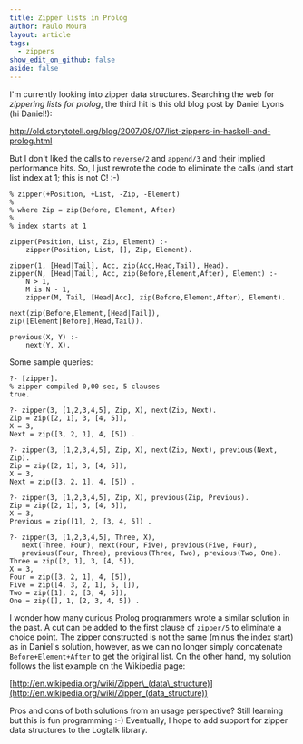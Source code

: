 ```yaml
---
title: Zipper lists in Prolog
author: Paulo Moura
layout: article
tags:
  - zippers
show_edit_on_github: false
aside: false
---
```


I'm currently looking into zipper data structures. Searching the web for _zippering lists for prolog_, the third hit is this old blog post by Daniel Lyons (hi Daniel!):

<http://old.storytotell.org/blog/2007/08/07/list-zippers-in-haskell-and-prolog.html>

But I don't liked the calls to `reverse/2` and `append/3` and their implied performance hits. So, I just rewrote the code to eliminate the calls (and start list index at 1; this is not C! :-)

```logtalk
% zipper(+Position, +List, -Zip, -Element)
%
% where Zip = zip(Before, Element, After)
%
% index starts at 1

zipper(Position, List, Zip, Element) :-
    zipper(Position, List, [], Zip, Element).

zipper(1, [Head|Tail], Acc, zip(Acc,Head,Tail), Head).
zipper(N, [Head|Tail], Acc, zip(Before,Element,After), Element) :-
    N > 1,
    M is N - 1,
    zipper(M, Tail, [Head|Acc], zip(Before,Element,After), Element).

next(zip(Before,Element,[Head|Tail]), zip([Element|Before],Head,Tail)).

previous(X, Y) :-
    next(Y, X).
```

Some sample queries:

```logtalk
?- [zipper].
% zipper compiled 0,00 sec, 5 clauses
true.

?- zipper(3, [1,2,3,4,5], Zip, X), next(Zip, Next).
Zip = zip([2, 1], 3, [4, 5]),
X = 3,
Next = zip([3, 2, 1], 4, [5]) .

?- zipper(3, [1,2,3,4,5], Zip, X), next(Zip, Next), previous(Next, Zip).
Zip = zip([2, 1], 3, [4, 5]),
X = 3,
Next = zip([3, 2, 1], 4, [5]) .

?- zipper(3, [1,2,3,4,5], Zip, X), previous(Zip, Previous).
Zip = zip([2, 1], 3, [4, 5]),
X = 3,
Previous = zip([1], 2, [3, 4, 5]) .

?- zipper(3, [1,2,3,4,5], Three, X),
   next(Three, Four), next(Four, Five), previous(Five, Four),
   previous(Four, Three), previous(Three, Two), previous(Two, One).
Three = zip([2, 1], 3, [4, 5]),
X = 3,
Four = zip([3, 2, 1], 4, [5]),
Five = zip([4, 3, 2, 1], 5, []),
Two = zip([1], 2, [3, 4, 5]),
One = zip([], 1, [2, 3, 4, 5]) .
```

I wonder how many curious Prolog programmers wrote a similar solution in the past. A cut can be added to the first clause of `zipper/5` to eliminate a choice point. The zipper constructed is not the same (minus the index start) as in Daniel's solution, however, as we can no longer simply concatenate `Before+Element+After` to get the original list. On the other hand, my solution follows the list example on the Wikipedia page:

[http://en.wikipedia.org/wiki/Zipper\_(data\_structure)](http://en.wikipedia.org/wiki/Zipper_(data_structure))

Pros and cons of both solutions from an usage perspective? Still learning but this is fun programming :-) Eventually, I hope to add support for zipper data structures to the Logtalk library.
